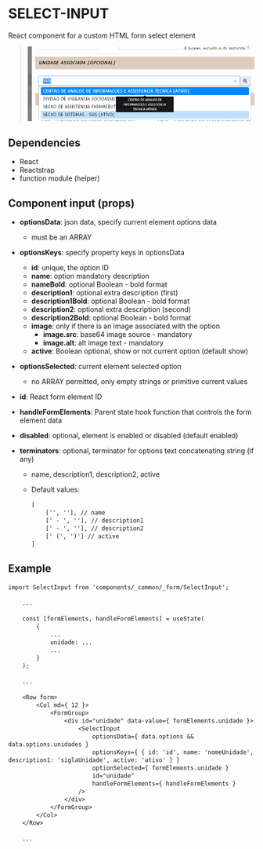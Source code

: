 # SELECT-INPUT

React component for a custom HTML form select element

> ![](_media-readme/img-react-select-input.png)

## Dependencies

- React
- Reactstrap
- function module (helper)

## Component input (props)

- **optionsData**: json data, specify current element options data
	- must be an ARRAY

- **optionsKeys**: specify property keys in optionsData
	- **id**: unique, the option ID
	- **name**: option mandatory description
	- **nameBold**: optional Boolean - bold format
	- **description1**: optional extra description (first)
	- **description1Bold**: optional Boolean - bold format
	- **description2**: optional extra description (second)
	- **description2Bold**: optional Boolean - bold format
	- **image**: only if there is an image associated with the option
		- **image.src**: base64 image source - mandatory
		- **image.alt**: alt image text - mandatory
	- **active**: Boolean optional, show or not current option (default show)

- **optionsSelected**: current element selected option
	- no ARRAY permitted, only empty strings or primitive current values

- **id**: React form element ID

- **handleFormElements**: Parent state hook function that controls the form element data

- **disabled**: optional, element is enabled or disabled (default enabled)

- **terminators**: optional, terminator for options text concatenating string (if any)
	- name, description1, description2, active
	- Default values:

		```
		[
			['', ''], // name
			[' - ', ''], // description1
			[' - ', ''], // description2
			[' (', ')'] // active
		]
		```

## Example

```
import SelectInput from 'components/_common/_form/SelectInput';

	...

	const [formElements, handleFormElements] = useState(
		{
			...
			unidade: ...
			...
		}
	);

	...

	<Row form>
		<Col md={ 12 }>
			<FormGroup>
				<div id="unidade" data-value={ formElements.unidade }>
					<SelectInput
						optionsData={ data.options && data.options.unidades }
						optionsKeys={ { id: 'id', name: 'nomeUnidade', description1: 'siglaUnidade', active: 'ativo' } }
						optionSelected={ formElements.unidade }
						id="unidade"
						handleFormElements={ handleFormElements }
					/>
				</div>
			</FormGroup>
		</Col>
	</Row>

	...
```
